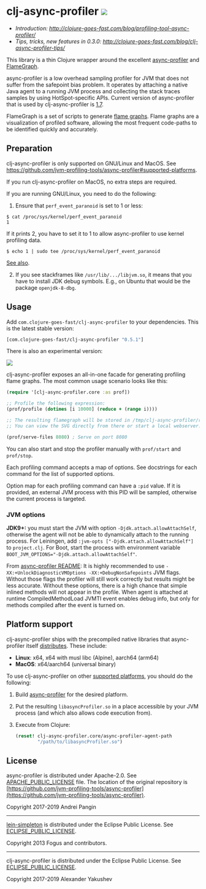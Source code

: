 # clj-async-profiler [![](https://circleci.com/gh/clojure-goes-fast/clj-async-profiler/tree/master.png)](https://circleci.com/gh/clojure-goes-fast/clj-async-profiler)

- _Introduction: http://clojure-goes-fast.com/blog/profiling-tool-async-profiler/_
- _Tips, tricks, new features in 0.3.0: http://clojure-goes-fast.com/blog/clj-async-profiler-tips/_

This library is a thin Clojure wrapper around the
excellent
[async-profiler](https://github.com/jvm-profiling-tools/async-profiler)
and [FlameGraph](https://github.com/brendangregg/FlameGraph).

async-profiler is a low overhead sampling profiler for JVM that does not suffer
from the safepoint bias problem. It operates by attaching a native Java agent to
a running JVM process and collecting the stack traces samples by using
HotSpot-specific APIs. Current version of async-profiler that is used by
clj-async-profiler is
[1.7](https://github.com/jvm-profiling-tools/async-profiler/blob/master/CHANGELOG.md#17---2020-03-17).

FlameGraph is a set of scripts to
generate [flame graphs](http://www.brendangregg.com/flamegraphs.html). Flame
graphs are a visualization of profiled software, allowing the most frequent
code-paths to be identified quickly and accurately.

## Preparation

clj-async-profiler is only supported on GNU/Linux and MacOS. See
https://github.com/jvm-profiling-tools/async-profiler#supported-platforms.

If you run clj-async-profiler on MacOS, no extra steps are required.

If you are running GNU/Linux, you need to do the following:

1. Ensure that `perf_event_paranoid` is set to 1 or less:

```
$ cat /proc/sys/kernel/perf_event_paranoid
1
```

If it prints 2, you have to set it to 1 to allow async-profiler to use kernel
profiling data.

```
$ echo 1 | sudo tee /proc/sys/kernel/perf_event_paranoid
```

[See also](https://github.com/jvm-profiling-tools/async-profiler#basic-usage).

2. If you see stackframes like `/usr/lib/.../libjvm.so`, it means that you have
to install JDK debug symbols. E.g., on Ubuntu that would be the package
`openjdk-8-dbg`.

## Usage

Add `com.clojure-goes-fast/clj-async-profiler` to your dependencies. This is the
latest stable version:

```clojure
[com.clojure-goes-fast/clj-async-profiler "0.5.1"]
```

There is also an experimental version:

[![](https://clojars.org/com.clojure-goes-fast/clj-async-profiler/latest-version.svg)](https://clojars.org/com.clojure-goes-fast/clj-async-profiler)

clj-async-profiler exposes an all-in-one facade for generating profiling flame
graphs. The most common usage scenario looks like this:

```clojure
(require '[clj-async-profiler.core :as prof])

;; Profile the following expression:
(prof/profile (dotimes [i 10000] (reduce + (range i))))

;; The resulting flamegraph will be stored in /tmp/clj-async-profiler/results/
;; You can view the SVG directly from there or start a local webserver:

(prof/serve-files 8080) ; Serve on port 8080
```

You can also start and stop the profiler manually with `prof/start` and
`prof/stop`.

Each profiling command accepts a map of options. See docstrings for each command
for the list of supported options.

Option map for each profiling command can have a `:pid` value. If it is
provided, an external JVM process with this PID will be sampled, otherwise the
current process is targeted.

### JVM options

**JDK9+:** you must start the JVM with option `-Djdk.attach.allowAttachSelf`,
otherwise the agent will not be able to dynamically attach to the running
process. For Leiningen, add `:jvm-opts ["-Djdk.attach.allowAttachSelf"]` to
`project.clj`. For Boot, start the process with environment variable
`BOOT_JVM_OPTIONS="-Djdk.attach.allowAttachSelf"`.

From [async-profiler
README](https://github.com/jvm-profiling-tools/async-profiler#restrictionslimitations):
It is highly recommended to use `-XX:+UnlockDiagnosticVMOptions
-XX:+DebugNonSafepoints` JVM flags. Without those flags the profiler will still
work correctly but results might be less accurate. Without these options, there
is a high chance that simple inlined methods will not appear in the profile.
When agent is attached at runtime CompiledMethodLoad JVMTI event enables debug
info, but only for methods compiled after the event is turned on.

## Platform support

clj-async-profiler ships with the precompiled native libraries that
async-profiler itself
[distributes](https://github.com/jvm-profiling-tools/async-profiler#download).
These include:

- **Linux**: x64, x64 with musl libc (Alpine), aarch64 (arm64)
- **MacOS**: x64/aarch64 (universal binary)

To use clj-async-profiler on other [supported
platforms](https://github.com/jvm-profiling-tools/async-profiler#supported-platforms),
you should do the following:

1. Build
   [async-profiler](https://github.com/jvm-profiling-tools/async-profiler#building)
   for the desired platform.
2. Put the resulting `libasyncProfiler.so` in a place accessible by your JVM
   process (and which also allows code execution from).
3. Execute from Clojure:

   ```clj
   (reset! clj-async-profiler.core/async-profiler-agent-path
           "/path/to/libasyncProfiler.so")
   ```

## License

async-profiler is distributed under Apache-2.0.
See [APACHE_PUBLIC_LICENSE](license/APACHE_PUBLIC_LICENSE) file. The location of the original
repository
is
[https://github.com/jvm-profiling-tools/async-profiler](https://github.com/jvm-profiling-tools/async-profiler).

Copyright 2017-2019 Andrei Pangin

---

[lein-simpleton](https://github.com/tailrecursion/lein-simpleton) is distributed
under the Eclipse Public License.
See [ECLIPSE_PUBLIC_LICENSE](license/ECLIPSE_PUBLIC_LICENSE).

Copyright 2013 Fogus and contributors.

---

clj-async-profiler is distributed under the Eclipse Public License.
See [ECLIPSE_PUBLIC_LICENSE](license/ECLIPSE_PUBLIC_LICENSE).

Copyright 2017-2019 Alexander Yakushev
